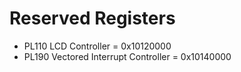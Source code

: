 # Reserved Registers

- PL110 LCD Controller = 0x10120000
- PL190 Vectored Interrupt Controller = 0x10140000




